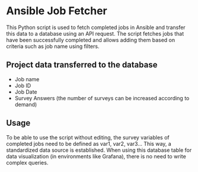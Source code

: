 # Ansible Job Fetcher

This Python script is used to fetch completed jobs in Ansible and transfer this data to a database using an API request. The script fetches jobs that have been successfully completed and allows adding them based on criteria such as job name using filters.


## Project data transferred to the database

- Job name
- Job ID
- Job Date
- Survey Answers (the number of surveys can be increased according to demand)

  
## Usage

To be able to use the script without editing, the survey variables of completed jobs need to be defined as var1, var2, var3... This way, a standardized data source is established. When using this database table for data visualization (in environments like Grafana), there is no need to write complex queries.
